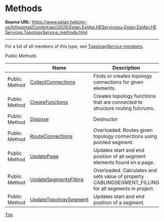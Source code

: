 # Methods

**Source URL:** https://www.eplan.help/en-us/Infoportal/Content/api/2026/Eplan.EplApi.HEServicesu~Eplan.EplApi.HEServices.TopologyService_methods.html

---

For a list of all members of this type, see [TopologyService members](Eplan.EplApi.HEServicesu~Eplan.EplApi.HEServices.TopologyService_members.html).

Public Methods

|  | Name | Description |
| --- | --- | --- |
| Public Method | [CollectConnections](Eplan.EplApi.HEServicesu~Eplan.EplApi.HEServices.TopologyService~CollectConnections.html) | Finds or creates topology connections for given elements. |
| Public Method | [CreateFunctions](Eplan.EplApi.HEServicesu~Eplan.EplApi.HEServices.TopologyService~CreateFunctions.html) | Creates topology functions that are connected to structure routing fulcrums. |
| Public Method | [Dispose](Eplan.EplApi.HEServicesu~Eplan.EplApi.HEServices.TopologyService~Dispose().html) | Destructor |
| Public Method | [RouteConnections](Eplan.EplApi.HEServicesu~Eplan.EplApi.HEServices.TopologyService~RouteConnections.html) | Overloaded. Routes given topology connections using pointed segment. |
| Public Method | [UpdatePage](Eplan.EplApi.HEServicesu~Eplan.EplApi.HEServices.TopologyService~UpdatePage.html) | Updates start and end position of all segment elements found on a page. |
| Public Method | [UpdateSegmentsFilling](Eplan.EplApi.HEServicesu~Eplan.EplApi.HEServices.TopologyService~UpdateSegmentsFilling.html) | Overloaded. Calculates and sets value of property CABLINGSEGMENT\_FILLING for all segments in project. |
| Public Method | [UpdateTopologySegment](Eplan.EplApi.HEServicesu~Eplan.EplApi.HEServices.TopologyService~UpdateTopologySegment.html) | Updates start and end position of a segment. |

[Top](#top)
